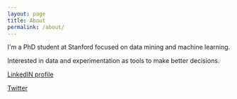 ```yaml
---
layout: page
title: About
permalink: /about/
---
```


I'm a PhD student at Stanford focused on data mining and machine learning.

Interested in data and experimentation as tools to make better decisions.

[LinkedIN profile](http://www.linkedin.com/pub/lance-martin/5/33b/64a/en)

[Twitter](https://twitter.com/RLanceMartin)
